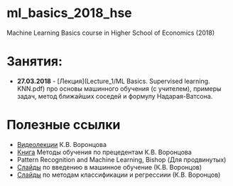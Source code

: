 # ml_basics_2018_hse
Machine Learning Basics course in Higher School of Economics (2018)

# Занятия:
* **27.03.2018** - [Лекция](Lecture_1/ML Basics. Supervised learning. KNN.pdf) про основы машинного обучения (с учителем), примеры задач, метод ближайших соседей и формулу Надарая-Ватсона. 

# Полезные ссылки
* [Видеолекции](https://www.youtube.com/playlist?list=PLJOzdkh8T5kp99tGTEFjH_b9zqEQiiBtC) К.В. Воронцова
* [Книга](http://www.machinelearning.ru/wiki/images/6/6d/Voron-ML-1.pdf) Методы обучения по прецедентам К.В. Воронцова
* Pattern Recognition and Machine Learning, Bishop (Для продвинутых) 
* [Слайды](http://www.machinelearning.ru/wiki/images/f/fc/Voron-ML-Intro-slides.pdf) по введению в машинное обучение (К.В. Воронцов)
* [Слайды](http://www.machinelearning.ru/wiki/images/c/c3/Voron-ML-Metric-slides.pdf) по методам классификации и регрессиии (К.В. Воронцов)